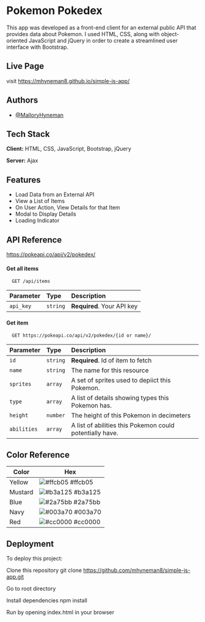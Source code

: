 
# Pokemon Pokedex

This app was developed as a front-end client for an external public API that provides data about Pokemon. I used HTML, CSS, along with object-oriented JavaScript and jQuery in order to create a streamlined user interface with Bootstrap.

## Live Page

visit https://mhyneman8.github.io/simple-js-app/

## Authors

- [@MalloryHyneman](https://www.github.com/mhyneman8)

  
## Tech Stack

**Client:** HTML, CSS, JavaScript, Bootstrap, jQuery

**Server:** Ajax

  
## Features

- Load Data from an External API
- View a List of Items
- On User Action, View Details for that Item
- Modal to Display Details
- Loading Indicator

  
## API Reference

https://pokeapi.co/api/v2/pokedex/

#### Get all items

```http
  GET /api/items
```

| Parameter | Type     | Description                |
| :-------- | :------- | :------------------------- |
| `api_key` | `string` | **Required**. Your API key |

#### Get item

```http
  GET https://pokeapi.co/api/v2/pokedex/{id or name}/
```

| Parameter | Type     | Description                       |
| :-------- | :------- | :-------------------------------- |
| `id`      | `string` | **Required**. Id of item to fetch |
| `name`      | `string` | The name for this resource |
| `sprites`      | `array` | A set of sprites used to depiict this Pokemon. |
| `type`      | `array` | A list of details showing types this Pokemon has. |
| `height`      | `number` | The height of this Pokemon in decimeters |
| `abilities`      | `array` | A list of abilities this Pokemon could potentially have. |


  ## Color Reference

| Color             | Hex                                                                |
| ----------------- | ------------------------------------------------------------------ |
| Yellow | ![#ffcb05](https://via.placeholder.com/10/ffcb05?text=+) #ffcb05 |
| Mustard | ![#b3a125](https://via.placeholder.com/10/b3a125?text=+) #b3a125 |
| Blue | ![#2a75bb](https://via.placeholder.com/10/2a75bb?text=+) #2a75bb |
| Navy | ![#003a70](https://via.placeholder.com/10/003a70?text=+) #003a70 |
| Red | ![#cc0000](https://via.placeholder.com/10/cc0000?text=+) #cc0000 |


## Deployment
To deploy this project:

Clone this repository
git clone https://github.com/mhyneman8/simple-js-app.git

Go to root directory

Install dependencies
npm install

Run by opening index.html in your browser
